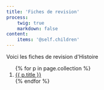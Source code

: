 ```yaml
---
title: 'Fiches de revision'
process:
    twig: true
    markdown: false
content:
    items: '@self.children'
---
```


Voici les fiches de revision d'Histoire

<ol>
{% for p in page.collection %}
    <li><a href="{{ p.url }}">{{ p.title }}</a></li>
{% endfor %}
</ol>